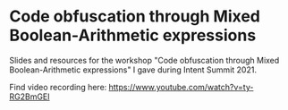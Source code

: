 # Code obfuscation through Mixed Boolean-Arithmetic expressions

Slides and resources for the workshop "Code obfuscation through Mixed Boolean-Arithmetic expressions" I gave during Intent Summit 2021.

Find video recording here: https://www.youtube.com/watch?v=ty-RG2BmGEI
